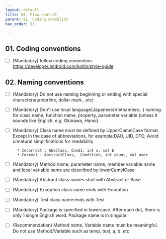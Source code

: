 ```yaml
---
layout: default
title: 04. Flow control
parent: 01. Coding checklist
nav_order: 53

---
```


## 01. Coding conventions

- [ ] (Mandatory) follow coding convention 
https://developer.android.com/kotlin/style-guide


## 02. Naming conventions

- [ ] (Mandatory) Do not use naming beginning or ending with special characters(underline, dollar mark...etc)

- [ ] (Mandatory) Don't use local language(Japanese/Vietnamese...) naming for class name, function name, property, parameter variable (unless it sounds like English, e.g. Okinawa, Hanoi)

- [ ] (Mandatory) Class name must be defined by UpperCamelCase format. Except in the case of abbreviations, for example:DAO, UID, DTO, 
    Avoid unnatural simplifications for readability

        * Incorrect : AbsClass, Condi, int a, val b
        * Correct : AbstractClass,  Condition, int count, val user

- [ ] (Mandatory) Method name, parameter name, member variable name and local variable name are described by lowerCamelCase

- [ ] (Mandatory) Abstract class names start with Abstract or Base

- [ ] (Mandatory) Exception class name ends with Exception

- [ ] (Mandatory) Test class name ends with Test

- [ ] (Mandatory) Package is specified in lowercase. After each dot, there is only 1 single English word. Package name is in singular

- [ ] (Recommendation) Method name, Variable name must be meaningful. Do not use Method/Variable such as temp, test, a, b..etc


